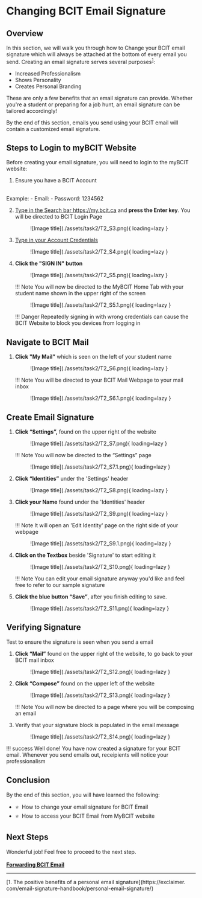# Changing BCIT Email Signature


## Overview

In this section, we will walk you through how to Change your BCIT email signature which will always be attached at 
the bottom of every email you send. Creating an email signature serves several purposes<sup>[1](#fn1)</sup>:

- Increased Professionalism
- Shows Personality
- Creates Personal Branding

These are only a few benefits that an email signature can provide. Whether you're a student or preparing for a job 
hunt, an email signature can be tailored accordingly!

By the end of this section, emails you send using your BCIT email will contain a customized email signature.

## Steps to Login to myBCIT Website
Before creating your email signature, you will need to login to the myBCIT website:

1. Ensure you have a BCIT Account 
<br>
    Example:
       - Email: <Looney@my.bcit.ca>
       - Password: 1234562

2. <u>Type in the Search bar <https://my.bcit.ca></u> and **press the Enter key**. You will be directed to BCIT 
   Login Page

    <figure markdown = "span"> ![Image title](./assets/task2/T2_S3.png){ loading=lazy } </figure>

3. <u>Type in your Account Credentials</u>
    <!-- Email: <rmaceda1@mybcit.ca>
    Password: 123456789 
    // Maybe we can remove this -->

    <figure markdown = "span"> ![Image title](./assets/task2/T2_S4.png){ loading=lazy } </figure>

4. **Click the "SIGN IN" button**

    <figure markdown = "span"> ![Image title](./assets/task2/T2_S5.png){ loading=lazy } </figure>

    !!! Note
        You will now be directed to the MyBCIT Home Tab with your student name shown in the upper right of the screen

    <figure markdown = "span"> ![Image title](./assets/task2/T2_S5.1.png){ loading=lazy } </figure>

    !!! Danger
        Repeatedly signing in with wrong credentials can cause the BCIT Website to block you devices from logging in

## Navigate to BCIT Mail
1. **Click "My Mail”** which is seen on the left of your student name

    <figure markdown = "span"> ![Image title](./assets/task2/T2_S6.png){ loading=lazy } </figure>

    !!! Note
        You will be directed to your BCIT Mail Webpage to your mail inbox

    <figure markdown = "span"> ![Image title](./assets/task2/T2_S6.1.png){ loading=lazy } </figure>

## Create Email Signature

1. **Click “Settings”,** found on the upper right of the website

    <figure markdown = "span"> ![Image title](./assets/task2/T2_S7.png){ loading=lazy } </figure>

    !!! Note
        You will now be directed to the “Settings” page

    <figure markdown = "span"> ![Image title](./assets/task2/T2_S7.1.png){ loading=lazy } </figure>

2. **Click “Identities”** under the 'Settings' header

    <figure markdown = "span"> ![Image title](./assets/task2/T2_S8.png){ loading=lazy } </figure>

3. **Click your Name** found under the 'Identities' header

    <figure markdown = "span"> ![Image title](./assets/task2/T2_S9.png){ loading=lazy } </figure>

    !!! Note
        It will open an 'Edit Identity' page on the right side of your webpage

    <figure markdown = "span"> ![Image title](./assets/task2/T2_S9.1.png){ loading=lazy } </figure>

4. **Click on the Textbox** beside 'Signature' to start editing it

    <figure markdown = "span"> ![Image title](./assets/task2/T2_S10.png){ loading=lazy } </figure>

    !!! Note
        You can edit your email signature anyway you'd like and feel free to refer to our sample signature

5. **Click the blue button “Save”**, after you finish editing to save.

    <figure markdown = "span"> ![Image title](./assets/task2/T2_S11.png){ loading=lazy } </figure>

<!-- !!! Note
    Do not leave the page if you want to follow the test below if you done it right. WE MIGHT want to remove this-->

## Verifying Signature

Test to ensure the signature is seen when you send a email

1. **Click “Mail”** found on the upper right of the website, to go back to your BCIT mail inbox

    <figure markdown = "span"> ![Image title](./assets/task2/T2_S12.png){ loading=lazy } </figure>

2. **Click “Compose”** found on the upper left of the website

    <figure markdown = "span"> ![Image title](./assets/task2/T2_S13.png){ loading=lazy } </figure>

    !!! Note
        You will now be directed to a page where you will be composing an email

3. Verify that your signature block is populated in the email message

    <figure markdown = "span"> ![Image title](./assets/task2/T2_S14.png){ loading=lazy }  </figure>

!!! success
    Well done! You have now created a signature for your BCIT email. Whenever you send emails out, receipients will
    notice your professionalism

## Conclusion

By the end of this section, you will have learned the following:
<ul>
    <li id="staremoji"> ⭐&nbsp How to change your email signature for BCIT Email</li>
    <li id="staremoji"> ⭐&nbsp How to access your BCIT Email from MyBCIT website</li>
</ul>

## Next Steps
Wonderful job! Feel free to proceed to the next step.
<br>
<br>
[**Forwarding BCIT Email**](task3.md)

***
<a id="fn1">[1. The positive benefits of a personal email signature](https://exclaimer.
com/email-signature-handbook/personal-email-signature/)</a>
